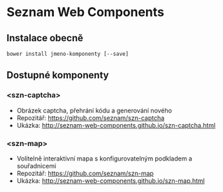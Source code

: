 # Seznam Web Components

## Instalace obecně
```
bower install jmeno-komponenty [--save]
```

## Dostupné komponenty

### &lt;szn-captcha&gt;
  * Obrázek captcha, přehrání kódu a generování nového
  * Repozitář: https://github.com/seznam/szn-captcha
  * Ukázka: http://seznam-web-components.github.io/szn-captcha.html
 
### &lt;szn-map&gt;
  * Volitelně interaktivní mapa s konfigurovatelným podkladem a souřadnicemi
  * Repozitář: https://github.com/seznam/szn-map
  * Ukázka: http://seznam-web-components.github.io/szn-map.html
